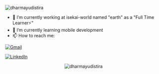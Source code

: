 <p>
    <img align="center" src="https://github-readme-stats.vercel.app/api?username=reeveng&show_icons=true&title_color=fff&icon_color=79ff97&text_color=9f9f9f&bg_color=151515" alt="dharmayudistira" />
</p>

- 🔭 I’m currently working at isekai-world named "earth" as a "Full Time Learner⚡" 
- 🌱 I’m currently learning mobile development
- 📫 How to reach me: 


[![Gmail](https://img.shields.io/badge/-GMAIL-D14836?style=for-the-badge&logo=gmail&logoColor=white)](mailto:dharmayudistira2000@gmail.com)


[![LinkedIn](https://img.shields.io/badge/-LINKEDIN-0077B5?style=for-the-badge&logo=linkedin&logoColor=white)](https://www.linkedin.com/in/dharmayudistira/)


<p align="center"> <img src="https://komarev.com/ghpvc/?username=dharmayudistira" alt="dharmayudistira" /> </p>
